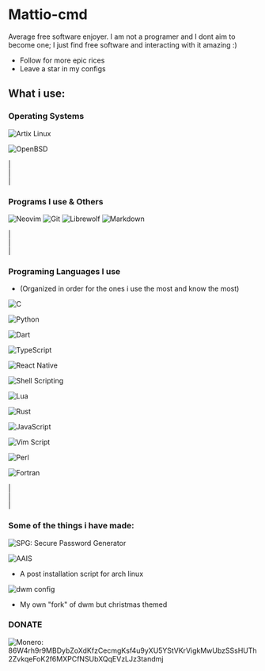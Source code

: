 # Mattio-cmd
Average free software enjoyer. I am not a programer and I dont aim to become one; I just find free software and interacting with it amazing :)

- Follow for more epic rices
- Leave a star in my configs 

## What i use:

### Operating Systems

![Artix Linux](https://img.shields.io/badge/ArtixLinux-%23323330.svg?style=for-the-badge&logo=archlinux&logoColor=%8ea598)

![OpenBSD](https://img.shields.io/badge/OpenBSD-%23323330.svg?style=for-the-badge&logo=openbsd&logoColor=%8ea598)  

|  
|  
|  
### Programs  I use & Others

![Neovim](https://img.shields.io/badge/NeoVim-%2357A143.svg?&style=for-the-badge&logo=neovim&logoColor=white)
![Git](https://img.shields.io/badge/Git-%23323330.svg?style=for-the-badge&logo=git&logoColor=%8ea598)
![Librewolf](https://img.shields.io/badge/Firefox-FF7139?style=for-the-badge&logo=Firefox-Browser&logoColor=white)
![Markdown](https://img.shields.io/badge/markdown-%23000000.svg?style=for-the-badge&logo=markdown&logoColor=white)

|  
|  
|  
### Programing Languages I use
  - (Organized in order for the ones i use the most and know the most)

![C](https://img.shields.io/badge/C%20Programing%20Language-%23323330.svg?style=for-the-badge&logo=c&logoColor=%8ea598)

![Python](https://img.shields.io/badge/Python-%23323330.svg?style=for-the-badge&logo=python&logoColor=%8ea598)

![Dart](https://img.shields.io/badge/dart-%23323330.svg?style=for-the-badge&logo=dart&logoColor=%8ea598)

![TypeScript](https://img.shields.io/badge/TypeScript-%23323330.svg?style=for-the-badge&logo=typescript&logoColor=%8ea598)

![React Native](https://img.shields.io/badge/React%20native-%23323330.svg?style=for-the-badge&logo=react&logoColor=%8ea598)

![Shell Scripting](https://img.shields.io/badge/Shell%20Scripting-%23323330.svg?style=for-the-badge&logo=shell&logoColor=%8ea598)

![Lua](https://img.shields.io/badge/Lua-%23323330.svg?style=for-the-badge&logo=lua&logoColor=blue)

![Rust](https://img.shields.io/badge/Rust-%23323330.svg?style=for-the-badge&logo=rust&logoColor=%8ea598)

![JavaScript](https://img.shields.io/badge/javascript-%23323330.svg?style=for-the-badge&logo=javascript&logoColor=%23F7DF1E)

![Vim Script](https://img.shields.io/badge/Vim%20Script-%23323330.svg?style=for-the-badge&logo=vim&logoColor=green)

![Perl](https://img.shields.io/badge/Perl-%23323330.svg?style=for-the-badge&logo=perl&logoColor=blue)

![Fortran](https://img.shields.io/badge/Fortran-%23323330.svg?style=for-the-badge&logo=fortran&logoColor=magenta)

|  
|  
|  
### Some of the things i have made:
![SPG: Secure Password Generator](https://github.com/Mattio-cmd/spg)

![AAIS](https://github.com/Mattio-cmd/AAIS)
  - A post installation script for arch linux

![dwm config](https://github.com/Mattio-cmd/dwm-christmas)
  - My own "fork" of dwm but christmas themed


### DONATE  
![Monero:](https://img.shields.io/badge/Monero-%23323330.svg?style=for-the-badge&logo=monero&logoColor=%8ea598)86W4rh9r9MBDybZoXdKfzCecmgKsf4u9yXU5YStVKrVigkMwUbzSSsHUTh2ZvkqeFoK2f6MXPCfNSUbXQqEVzLJz3tandmj
